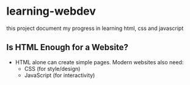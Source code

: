 # learning-webdev
this project document my progress in learning html, css and javascript

## Is HTML Enough for a Website?
- HTML alone can create simple pages. Modern websites also need:
    - CSS (for style/design)
    - JavaScript (for interactivity)



